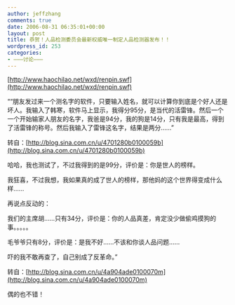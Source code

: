 ```yaml
---
author: jeffzhang
comments: true
date: 2006-08-31 06:35:01+00:00
layout: post
title: 恭贺！人品检测委员会最新权威唯一制定人品检测器发布！！
wordpress_id: 253
categories:
- ———讨论———
---
```


[http://www.haochilao.net/wxd/renpin.swf](http://www.haochilao.net/wxd/renpin.swf)

““朋友发过来一个测名字的软件，只要输入姓名，就可以计算你到底是个好人还是坏人。我输入了韩寒，软件马上显示，我得分95分，是当代的活雷锋。然后一个一个开始输家人朋友的名字，我爸是94分，我的狗是14分，只有我是最高，得到了活雷锋的称号。然后我输入了雷锋这名字，结果是两分……”

转自：[http://blog.sina.com.cn/u/4701280b0100059b](http://blog.sina.com.cn/u/4701280b0100059b)

哈哈，我也测试了，不过我得到的是99分，评价是：你是世人的榜样。

我狂喜，不过我想，我如果真的成了世人的榜样，那他妈的这个世界得变成什么样……

再说点反动的：

我们的主席胡……只有34分，评价是：你的人品真差，肯定没少做偷鸡摸狗的事。。。。。

毛爷爷只有8分，评价是：是我不好……不该和你谈人品问题……

吓的我不敢再查了，自己别成了反革命。”

转自：[http://blog.sina.com.cn/u/4a904ade0100070m](http://blog.sina.com.cn/u/4a904ade0100070m)

偶的也不错！
